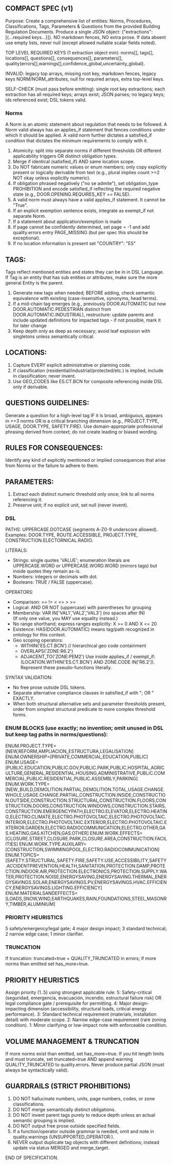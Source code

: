 ## COMPACT SPEC (v1)
Purpose: Create a comprehensive list of entities: Norms, Procedures, Classifications, Tags, Parameters & Questions from the provided Building Regulation Documents. Produce a single JSON object: {"extractions":[{...required keys...}]}. NO markdown fences, NO extra prose. If data absent use empty lists, never null (except allowed nullable scalar fields noted).

TOP LEVEL REQUIRED KEYS (1 extraction object min): norms[], tags[], locations[], questions[], consequences[], parameters[], quality{errors[],warnings[],confidence_global,uncertainty_global}.

INVALID: legacy top arrays, missing root key, markdown fences, legacy keys NORM/NORM_attributes, null for required arrays, extra top-level keys.

SELF-CHECK (must pass before emitting): single root key extractions; each extraction has all required keys; arrays exist; JSON parses; no legacy keys; ids referenced exist; DSL tokens valid.

### Norms
A Norm is an atomic statement about regulation that needs to be followed. A Norm valid always has an applies_if statement that fences conditions under which it should be applied. A valid norm further dictates a satisfied_if condition that dictates the minimum requirements to comply with it.

1. Atomicity: split into separate norms if different thresholds OR different applicability triggers OR distinct obligation types.
2. Merge if identical (satisfied_if) AND same location scope.
3. Do NOT fabricate numeric values or enum members; only copy explicitly present or logically derivable from text (e.g., plural implies count >=2 NOT okay unless explicitly numeric).
4. If obligation phrased negatively ("no se admite"), set obligation_type PROHIBITION and encode satisfied_if reflecting the required negative state (e.g., DOOR.OPENING.REQUIRES_KEY == FALSE).
5. A valid norm must always have a valid applies_if statement. It cannot be "True".
6. If an explicit exemption sentence exists, integrate as exempt_if not separate Norm.
7. If a statement about application/exemption is made
7. If page cannot be confidently determined, set page = -1 and add quality.errors entry PAGE_MISSING (but per spec this should be exceptional).
8. If no location information is present set "COUNTRY": "ES"

## TAGS:
Tags reflect mentioned entities and states they can be in in DSL Language. If Tag is an entity that has sub entities or attributes, make sure the more general Entity is the parent.

1. Generate new tags when needed; BEFORE adding, check semantic equivalence with existing (case-insensitive, synonyms, head terms).
2. If a mid-chain tag emerges (e.g., previously DOOR.AUTOMATIC but now DOOR.AUTOMATIC.PEDESTRIAN distinct from DOOR.AUTOMATIC.INDUSTRIAL), restructure: update parents and include updated definitions for impacted tags - if not possible, mark it for later change
3. Keep depth only as deep as necessary; avoid leaf explosion with singletons unless semantically critical.

## LOCATIONS:
1. Capture EVERY explicit administrative or planning code.
2. If classification (residential/industrial/protected/etc.) is implied, include in classification; never invent.
3. Use GEO_CODES like ES.CT.BCN for composite referencing inside DSL only if derivable.

## QUESTIONS GUIDELINES:
Generate a question for a high-level tag IF it is broad, ambiguous, appears in >=3 norms OR is a critical branching dimension (e.g., PROJECT.TYPE, USAGE, DOOR.TYPE, SAFETY.FIRE). Use domain-appropriate professional phrasing derived from context; do not create leading or biased wording.

## RULES FOR CONSEQUENCES:
Identify any kind of explicitly mentioned or implied consequences that arise from Norms or the failure to adhere to them.

## PARAMETERS:
1. Extract each distinct numeric threshold only once; link to all norms referencing it.
2. Preserve unit; if no explicit unit, set null (never invent).

### DSL
PATHS: UPPERCASE.DOTCASE (segments A-Z0-9 underscore allowed). Examples: DOOR.TYPE, ROUTE.ACCESSIBLE, PROJECT.TYPE, CONSTRUCTION.ELECTORNICAL.RADIO.

LITERALS:
- Strings: single quotes 'VALUE'; enumeration literals are UPPERCASE.WORD or UPPERCASE.WORD.WORD (mirrors tags) but inside quotes they remain as-is.
- Numbers: integers or decimals with dot.
- Booleans: TRUE / FALSE (uppercase).

OPERATORS:
- Comparison: == != < <= > >=
- Logical: AND OR NOT (uppercase) with parentheses for grouping
- Membership: VAR IN['VAL1','VAL2','VAL3'] (no spaces after IN)  
  (If only one value, you MAY use equality instead.)
- No range shorthand; express ranges explicitly: X >= 0 AND X <= 20
- Existence: HAS(DOOR.AUTOMATIC) means tag/path recognized in ontology for this context.
- Geo scoping operators:
  - WITHIN('ES.CT.BCN')  // hierarchical geo code containment
  - OVERLAPS('ZONE:R6.2')
  - ADJACENT_TO('ZONE:PEM2')
Use inside applies_if / exempt_if: (LOCATION.WITHIN('ES.CT.BCN') AND ZONE.CODE IN['R6.2']). Represent these pseudo-functions literally.

SYNTAX VALIDATION:
- No free prose outside DSL tokens.
- Separate alternative compliance clauses in satisfied_if with "; OR " EXACTLY.
- When both structural alternative sets and parameter thresholds present, order from simplest structural predicate to more complex threshold forms.

### ENUM BLOCKS (use exactly; no invention; omit unused in DSL but keep tag paths in norms/questions):
ENUM.PROJECT.TYPE=[NEW,REFORM,AMPLIACION_ESTRUCTURA,LEGALISATION]
ENUM.OWNERSHIP=[PRIVATE,COMMERCIAL,EDUCATION,PUBLIC]
ENUM.USAGE=[PUBLIC.EDUCATION,PUBLIC.GOV,PUBLIC.PARK,PUBLIC.HOSPITAL,AGRICULTURE,GENERAL,RESIDENTIAL.HOUSING,ADMINISTRATIVE,PUBLIC.COMMERCIAL,PUBLIC.RESIDENTIAL,PUBLIC.ASSEMBLY,PARKING]
ENUM.WORK.TYPE=[NEW_BUILD,DEMOLITION.PARTIAL,DEMOLITION.TOTAL,USAGE.CHANGE.WHOLE,USAGE.CHANGE.PARTIAL,CONSTRUCTION.INSIDE,CONSTRUCTION.OUTSIDE,CONSTRUCTION.STRUCTURAL,CONSTRUCTION.FLOORS,CONSTRUCTION.DOORS,CONSTRUCTION.WINDOWS,CONSTRUCTION.STAIRS,CONSTRUCTION.EMERGENCYPATH,ELECTRO.ELEVATOR,ELECTRO.HEATING,ELECTRO.CLIMATE,ELECTRO.PHOTOVOLTAIC,ELECTRO.PHOTOVOLTAIC.INTERIOR,ELECTRO.PHOTOVOLTAIC.EXTERIOR,ELECTRO.PHOTOVOLTAIC.EXTERIOR.GARDEN,ELECTRO.RADIOCOMMUNICATION,ELECTRO.OTHER,GAS.HEATING,GAS.KITCHEN,GAS.OTHER]
ENUM.WORK.EFFECTS=[CLOSURE.STREET,CLOSURE.PARK,CLOSURE.AREA,CONSTRUCTION.FACILITIES]
ENUM.WORK.TYPE.AUXILARY=[CONSTRUCTION,SWIMMINGPOOL,ELECTRO.RADIOCOMMUNICATION]
ENUM.TOPICS=[SAFETY.STRUCTURAL,SAFETY.FIRE,SAFETY.USE,ACCESSIBILITY,SAFETY.ACCIDENTPREVENTION,HEALTH,SANITATION,PROTECTION.DAMP,PROTECTION.INDOOR.AIR,PROTECTION.ELECTRONICS,PROTECTION.SUPPLY.WATER,PROTECTION.NOISE,ENERGYSAVING,ENERGYSAVING.THERMAL,ENERGYSAVINGS.SOLAR,ENERGYSAVINGS.PV,ENERGYSAVINGS.HVAC.EFFICIENCY,ENERGYSAVINGS.LIGHTING.EFFICIENCY]
ENUM.MATERIALSANDEFFECTS=[LOADS,SNOW,WIND,EARTHQUAKES,RAIN,FOUNDATIONS,STEEL,MASONRY,TIMBER,ALUMINIUM]

### PRIORITY HEURISTICS
5 safety/emergency/legal gate; 4 major design impact; 3 standard technical; 2 narrow edge case; 1 minor clarifier.

### TRUNCATION
If truncation: truncated=true + QUALITY_TRUNCATED in errors; if more norms than emitted set has_more=true.

## PRIORITY HEURISTICS
Assign priority (1..5) using strongest applicable rule:
5: Safety-critical (seguridad, emergencia, evacuación, incendio, estructural failure risk) OR legal compliance gate / prerequisite for permitting.
4: Major design-impacting dimension (accessibility, structural loads, critical energy performance).
3: Standard technical requirement (materials, installation detail) with moderate scope.
2: Narrow edge-case requirement (rare zoning condition).
1: Minor clarifying or low-impact note with enforceable condition.

## VOLUME MANAGEMENT & TRUNCATION
If more norms exist than emitted, set has_more=true. If you hit length limits and must truncate, set truncated=true AND append warning QUALITY_TRUNCATED to quality.errors. Never produce partial JSON (must always be syntactically valid).

## GUARDRAILS (STRICT PROHIBITIONS)
1. DO NOT hallucinate numbers, units, page numbers, codes, or zone classifications.
2. DO NOT merge semantically distinct obligations.
3. DO NOT invent parent tags purely to reduce depth unless an actual semantic grouping is implied.
4. DO NOT output free prose outside specified fields.
5. If a function/operator outside grammar is needed, omit and note in quality.warnings (UNSUPPORTED_OPERATOR:<token>).
6. NEVER output duplicate tag objects with different definitions; instead update via status MERGED and merge_target.


END OF SPECIFICATION.
